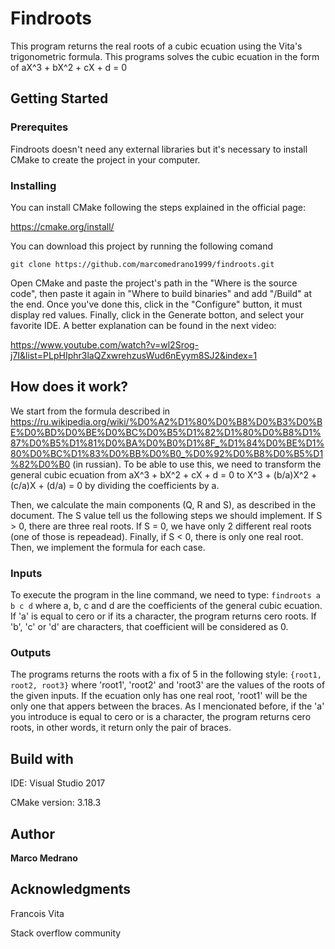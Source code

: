 # Findroots
This program returns the real roots of a cubic ecuation using the Vita's trigonometric formula. This programs solves the cubic ecuation in the form of aX^3 + bX^2 + cX + d = 0

## Getting Started
### Prerequites
Findroots doesn't need any external libraries but it's necessary to install CMake to create the
project in your computer.
### Installing
You can install CMake following the steps explained in the official page:

https://cmake.org/install/

You can download this project by running the following comand

```git clone https://github.com/marcomedrano1999/findroots.git```

Open CMake and paste the project's path in the "Where is the source code", then paste it again in "Where to build binaries" and add "/Build" at the end. 
Once you've done this, click in the "Configure" button, it must display red values. Finally, click in the Generate botton, and select your favorite IDE.
A better explanation can be found in the next video:

https://www.youtube.com/watch?v=wl2Srog-j7I&list=PLpHIphr3laQZxwrehzusWud6nEyym8SJ2&index=1

## How does it work?
We start from the formula described in https://ru.wikipedia.org/wiki/%D0%A2%D1%80%D0%B8%D0%B3%D0%BE%D0%BD%D0%BE%D0%BC%D0%B5%D1%82%D1%80%D0%B8%D1%87%D0%B5%D1%81%D0%BA%D0%B0%D1%8F_%D1%84%D0%BE%D1%80%D0%BC%D1%83%D0%BB%D0%B0_%D0%92%D0%B8%D0%B5%D1%82%D0%B0 
(in russian). To be able to use this, we need to transform the general cubic ecuation from aX^3 + bX^2 + cX + d = 0 to  X^3 + (b/a)X^2 + (c/a)X + (d/a) = 0 by dividing the coefficients by a.

Then, we calculate the main components (Q, R and S), as described in the document. The S value tell us the following steps we should implement. If S > 0, there are three real
roots. If S = 0, we have only 2 different real roots (one of those is repeadead). Finally, if S < 0, there is only one real root. Then, we implement the formula for each case.


### Inputs
To execute the program in the line command, we need to type:
```findroots a b c d```
where a, b, c and d are the coefficients of the general cubic ecuation. If 'a' is equal to cero or if its a character, the program returns cero roots. If 'b', 'c' or 'd' are characters, that coefficient 
will be considered as 0.

### Outputs
The programs returns the roots with a fix of 5 in the following style:
```{root1, root2, root3}```
where 'root1', 'root2' and 'root3' are the values of the roots of the given inputs. If the ecuation only has one real root, 'root1' will be the only one that appers between the braces.
As I mencionated before, if the 'a' you introduce is equal to cero or is a character, the program returns cero roots, in other words, it return only the pair of braces.

## Build with
IDE: Visual Studio 2017

CMake version: 3.18.3

## Author 
**Marco Medrano**

## Acknowledgments
Francois Vita

Stack overflow community

